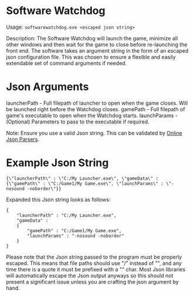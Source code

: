 Software Watchdog
===============
Usage: 
````softwarewatchdog.exe <escaped json string>````

Description:
The Software Watchdog will launch the game, minimize all other windows and then wait for the game to close before re-launching the front end. The software takes an argument string in the form of an escaped json configuration file. This was chosen to ensure a flexible and easily extendable set of command arguments if needed. 

Json Arguments
===============
launcherPath - Full filepath of launcher to open when the game closes. Will be launched right before the Watchdog closes.
gamePath - Full filepath of game's executable to open when the Watchdog starts.
launchParams - (Optional) Parameters to pass to the executable if required.

Note: Ensure you use a valid Json string. This can be validated by [Online Json Parsers](http://json.parser.online.fr/). 


Example Json String
===============
````
{\"launcherPath\" : \"C:/My Launcher.exe\",	\"gameData\" : {\"gamePath\" : \"C:/Game1/My Game.exe\", \"launchParams\" : \"-nosound -noborder\"}}
````
Expanded this Json string looks as follows:

````
{
	"launcherPath" : "C:/My Launcher.exe",
	"gameData" :
	{
		"gamePath" : "C:/Game1/My Game.exe",
		"launchParams" : "-nosound -noborder"
	}
}
````
Please note that the Json string passed to the program must be properly escaped. This means that file paths should use "/" instead of "\", and any time there is a quote it must be prefixed with a "\" char. Most Json libraries will automatically escape the Json output anyways so this should not present a significant issue unless you are crafting the json argument by hand.